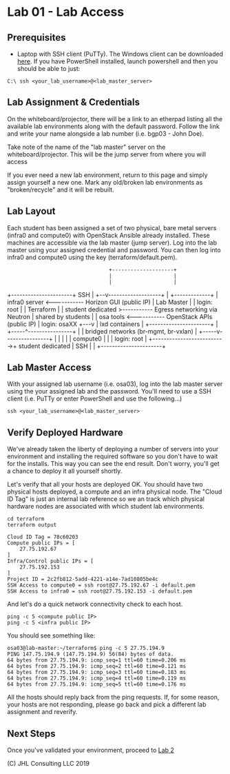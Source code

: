 # Lab 01 - Lab Access

## Prerequisites

* Laptop with SSH client (PuTTy). The Windows client can be downloaded [here](https://www.chiark.greenend.org.uk/~sgtatham/putty/latest.html). If you have PowerShell installed, launch powershell and then you should be able to just:

```
C:\ ssh <your_lab_username>@<lab_master_server>
```


## Lab Assignment & Credentials

On the whiteboard/projector, there will be a link to an etherpad listing all the available lab environments along with the default password. Follow the link and write your name alongside a lab number (i.e. bgp03 - John Doe).

Take note of the name of the "lab master" server on the whiteboard/projector. This will be the jump server from where you will access 

If you ever need a new lab environment, return to this page and simply assign yourself a new one. Mark any old/broken lab environments as "broken/recycle" and it will be rebuilt.

## Lab Layout

Each student has been assigned a set of two physical, bare metal servers (infra0 and compute0) with OpenStack Ansible already installed. These machines are accessible via the lab master (jump server). Log into the lab master using your assigned credential and password. You can then log into infra0 and compute0 using the key (terraform/default.pem).

                                     +--------------------+
                                     |                    |
                                     |                    |
+----------------------+   SSH       |                 +--v-------------------+
|                      +-------------+                 | infra0 server        <----------- Horizon GUI (public IP)
| Lab Master           |                               | login: root          |
| Terraform            |                               | student dedicated    >----------- Egress networking via Neutron
| shared by students   |                               | osa tools            <----------- OpenStack APIs (public IP)
| login: osaXX         +---v                           | lxd containers       |
+----------------------+   |                           +-----^----------------+
                           |                                 | bridged networks (br-mgmt, br-vxlan)
                           |                           +-----v----------------+
                           |                           |                      |
                           |                           | compute0             |
                           |                           | login: root          |
                           +-------------------------->+ student dedicated    |
                                    SSH                |                      |
                                                       +----------------------+
                                                       
                                                       
## Lab Master Access

With your assigned lab username (i.e. osa03), log into the lab master server using the your assigned lab and the password. You'll need to use a SSH client (i.e. PuTTy or enter PowerShell and use the following...)

```
ssh <your_lab_username>@<lab_master_server>
```

## Verify Deployed Hardware

We've already taken the liberty of deploying a number of servers into your environment and installing the required software so you don't have to wait for the installs.
This way you can see the end result. Don't worry, you'll get a chance to deploy it all yourself shortly.

Let's verify that all your hosts are deployed OK. You should have two physical hosts deployed, a compute and an infra physical node. The "Cloud ID Tag" is just an internal lab reference so we an track which physical hardware nodes are associated with which student lab environments.

```
cd terraform
terraform output
```

```
Cloud ID Tag = 78c60203
Compute public IPs = [
    27.75.192.67
]
Infra/Control public IPs = [
    27.75.192.153
]
Project ID = 2c2fb812-5add-4221-a14e-7ad10805be4c
SSH Access to compute0 = ssh root@27.75.192.67 -i default.pem
SSH Access to infra0 = ssh root@27.75.192.153 -i default.pem

```

And let's do a quick network connectivity check to each host.

```
ping -c 5 <compute public IP>
ping -c 5 <infra public IP>
```

You should see something like:
```
osa03@lab-master:~/terraform$ ping -c 5 27.75.194.9
PING 147.75.194.9 (147.75.194.9) 56(84) bytes of data.
64 bytes from 27.75.194.9: icmp_seq=1 ttl=60 time=0.206 ms
64 bytes from 27.75.194.9: icmp_seq=2 ttl=60 time=0.121 ms
64 bytes from 27.75.194.9: icmp_seq=3 ttl=60 time=0.183 ms
64 bytes from 27.75.194.9: icmp_seq=4 ttl=60 time=0.119 ms
64 bytes from 27.75.194.9: icmp_seq=5 ttl=60 time=0.176 ms
```

All the hosts should reply back from the ping requests. If, for some reason, your hosts are not responding, please go back and pick a different lab assignment and reverify.

## Next Steps

Once you've validated your environment, proceed to [Lab 2](Lab02.md)

(C) JHL Consulting LLC 2019
